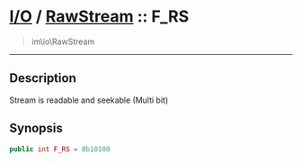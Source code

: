 # [I/O](io.md) / [RawStream](io-RawStream.md) :: F_RS
 > im\io\RawStream
____

## Description
Stream is readable and seekable (Multi bit)

## Synopsis
```php
public int F_RS = 0b10100
```
